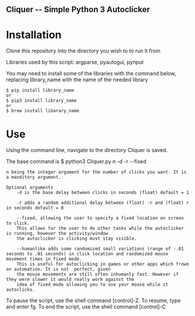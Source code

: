 ## Cliquer -- Simple Python 3 Autoclicker 

# Installation

Clone this repository into the directory you wish to to run it from

Libraries used by this script: argparse, pyautogui, pynput
    
You may need to install some of the libraries with the command below, replacing library_name with the name of the needed library 
    
    $ pip install library_name
    or
    $ pip3 install library_name
    or 
    $ brew install libarary_name

# Use

Using the command line, navigate to the directory Cliquer is saved. 

The base command is $ python3 Cliquer.py n -d -r --fixed

    n being the integer argument for the number of clicks you want. It is a manditory argument. 
    
    Optional arguments
        -d is the base delay between clicks in seconds (float) default = 1
        
        -r adds a random additional delay between (float) -r and (float) r in seconds default = 0
    
        --fixed, allowing the user to specify a fixed location on screen to click. 
        This allows for the user to do other tasks while the autoclicker is running, however the activity/window 
        the autoclicker is clicking must stay visible. 
        
        --humanlike adds some randomized small variations (range of -.01 seconds to .01 seconds) in click location and randomized mouse movement times in fixed mode. 
        This is useful for autoclicking in games or other apps which frown on automation. It is not  perfect, given 
        the mouse movements are still often inhumanly fast. However if they were slower it would really work against the 
        idea of fixed mode allowing you to use your mouse while it autoclicks. 
        
        
       
To pause the script, use the shell command [control]-Z. To resume, type and enter fg. 
To end the script, use the shell command [control]-C
